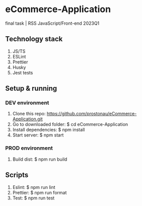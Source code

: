 # eCommerce-Application
final task | RSS JavaScript/Front-end 2023Q1 

## Technology stack
1. JS/TS
2. ESLint
3. Prettier
4. Husky
5. Jest tests

## Setup & running
### DEV environment
1. Clone this repo: https://github.com/prostonau/eCommerce-Application.git
2. Go to downloaded folder: $ cd eCommerce-Application
3. Install dependencies: $ npm install
4. Start server: $ npm start
### PROD environment
1. Build dist: $ npm run build

## Scripts
1. Eslint: $ npm run lint
2. Prettier: $ npm run format
3. Test: $ npm run test